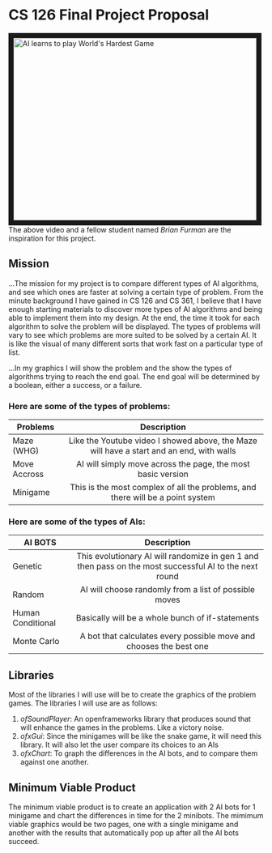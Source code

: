 # CS 126 Final Project Proposal
<a href="http://www.youtube.com/watch?feature=player_embedded&v=Yo2SepcNyw4" target="_blank"><img src="http://img.youtube.com/vi/Yo2SepcNyw4/0.jpg" alt="AI learns to play World's Hardest Game" width="480" height="360" border="10" /></a>
<br />The above video and a fellow student named _Brian Furman_ are the inspiration for this project.
## Mission

...The mission for my project is to compare different types of AI algorithms, and see which ones are faster at solving a certain type of problem. From the minute background I have gained in CS 126 and CS 361, I believe that I have enough starting materials to discover more types of AI algorithms and being able to implement them into my design. At the end, the time it took for each algorithm to solve the problem will be displayed. The types of problems will vary to see which problems are more suited to be solved by a certain AI. It is like the visual of many different sorts that work fast on a particular type of list.

...In my graphics I will show the problem and the show the types of algorithms trying to reach the end goal. The end goal will be determined by a boolean, either a success, or a failure.

### Here are some of the types of problems:
| Problems      | Description          										|
| ------------- |:---------------------------------------------------------------------------------------------:|
| Maze (WHG)    | Like the Youtube video I showed above, the Maze will have a start and an end, with walls 	|
| Move Accross  | AI will simply move across the page, the most basic version					|
| Minigame      | This is the most complex of all the problems, and there will be a point system		|

### Here are some of the types of AIs:
| AI BOTS          | Description                                                                                   		|
| -----------------|:----------------------------------------------------------------------------------------------------------:|
| Genetic          | This evolutionary AI will randomize in gen 1 and then pass on the most successful AI to the next round	|
| Random  	   | AI will choose randomly from a list of possible moves							|
| Human Conditional| Basically will be a whole bunch of if-statements								|
| Monte Carlo      | A bot that calculates every possible move and chooses the best one						|

## Libraries
Most of the libraries I will use will be to create the graphics of the problem games. The libraries I will use are as follows:
1. *ofSoundPlayer*: An openframeworks library that produces sound that will enhance the games in the problems. Like a victory noise.
2. *ofxGui*: Since the minigames will be like the snake game, it will need this library. It will also let the user compare its choices to an AIs
3. *ofxChart*: To graph the differences in the AI bots, and to compare them against one another.

## Minimum Viable Product
The minimum viable product is to create an application with 2 AI bots for 1 minigame and chart the differences in time for the 2 minibots.
The mimimum viable graphics would be two pages, one with a single minigame and another with the results that automatically pop up after all the AI bots succeed.

